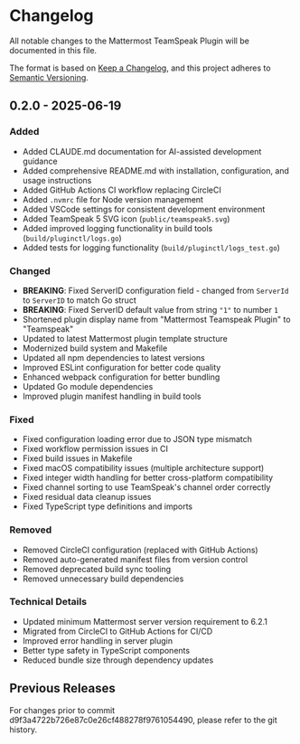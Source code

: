 # Changelog

All notable changes to the Mattermost TeamSpeak Plugin will be documented in this file.

The format is based on [Keep a Changelog](https://keepachangelog.com/en/1.0.0/),
and this project adheres to [Semantic Versioning](https://semver.org/spec/v2.0.0.html).

## 0.2.0 - 2025-06-19

### Added
- Added CLAUDE.md documentation for AI-assisted development guidance
- Added comprehensive README.md with installation, configuration, and usage instructions
- Added GitHub Actions CI workflow replacing CircleCI
- Added `.nvmrc` file for Node version management
- Added VSCode settings for consistent development environment
- Added TeamSpeak 5 SVG icon (`public/teamspeak5.svg`)
- Added improved logging functionality in build tools (`build/pluginctl/logs.go`)
- Added tests for logging functionality (`build/pluginctl/logs_test.go`)

### Changed
- **BREAKING**: Fixed ServerID configuration field - changed from `ServerId` to `ServerID` to match Go struct
- **BREAKING**: Fixed ServerID default value from string `"1"` to number `1`
- Shortened plugin display name from "Mattermost Teamspeak Plugin" to "Teamspeak"
- Updated to latest Mattermost plugin template structure
- Modernized build system and Makefile
- Updated all npm dependencies to latest versions
- Improved ESLint configuration for better code quality
- Enhanced webpack configuration for better bundling
- Updated Go module dependencies
- Improved plugin manifest handling in build tools

### Fixed
- Fixed configuration loading error due to JSON type mismatch
- Fixed workflow permission issues in CI
- Fixed build issues in Makefile
- Fixed macOS compatibility issues (multiple architecture support)
- Fixed integer width handling for better cross-platform compatibility
- Fixed channel sorting to use TeamSpeak's channel order correctly
- Fixed residual data cleanup issues
- Fixed TypeScript type definitions and imports

### Removed
- Removed CircleCI configuration (replaced with GitHub Actions)
- Removed auto-generated manifest files from version control
- Removed deprecated build sync tooling
- Removed unnecessary build dependencies

### Technical Details
- Updated minimum Mattermost server version requirement to 6.2.1
- Migrated from CircleCI to GitHub Actions for CI/CD
- Improved error handling in server plugin
- Better type safety in TypeScript components
- Reduced bundle size through dependency updates

## Previous Releases

For changes prior to commit d9f3a4722b726e87c0e26cf488278f9761054490, please refer to the git history.
